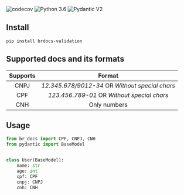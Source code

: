 ![codecov](https://codecov.io/gh/vinicius-oa/BRdocs-validation/graph/badge.svg?token=Z211YIKO8L)
![Python 3.6](https://img.shields.io/badge/python-3.10-2334D058.svg)
![Pydantic V2](https://img.shields.io/badge/Pydantic_V2->=2.6-2334D058.svg)

## Install
```
pip install brdocs-validation
```


## Supported docs and its formats

| Supports |                     Format                      |
|:--------:|:-----------------------------------------------:|
|   CNPJ   | *12.345.678/9012-34* OR _Without special chars_ |
|   CPF    |   *123.456.789-01* OR _Without special chars_   |
|   CNH    |                  Only numbers                   |

## Usage 

```python
from br_docs import CPF, CNPJ, CNH
from pydantic import BaseModel


class User(BaseModel): 
    name: str
    age: int
    cpf: CPF
    cnpj: CNPJ
    cnh: CNH
```